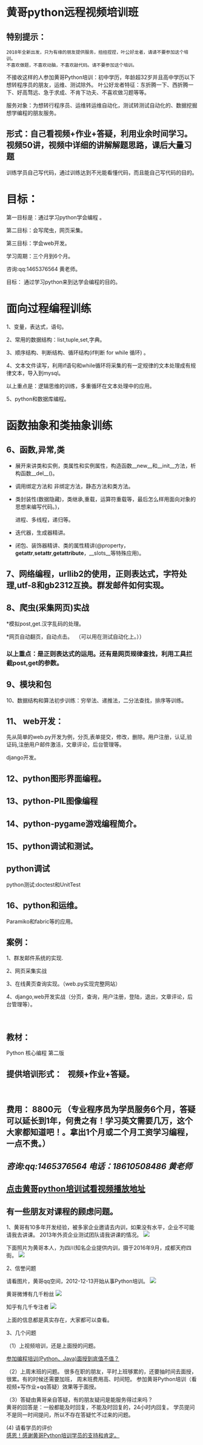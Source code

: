 # 黄哥python远程视频培训班

## 特别提示：    
	2018年全新出发，只为有缘的朋友提供服务，扭扭捏捏，叶公好龙者，请请不要参加这个培训。
	不喜欢做题，不喜欢动脑，不喜欢敲代码。请不要参加这个培训。
  不接收这样的人参加黄哥Python培训：初中学历，年龄超32岁并且高中学历以下想转程序员的朋友，运维、测试除外。
  叶公好龙者特征：东折腾一下、西折腾一下、好高骛远、急于求成、不肯下功夫、不喜欢做习题等等。

  服务对象：为想转行程序员、运维转运维自动化，测试转测试自动化的、数据挖掘想学编程的朋友服务。


## 形式：自己看视频+作业+答疑，利用业余时间学习。视频50讲，视频中详细的讲解解题思路，课后大量习题

训练学员自己写代码，通过训练达到不光能看懂代码，而且能自己写代码的目的。

# 目标：

第一目标是：通过学习python学会编程 。  

第二目标：会写爬虫，网页采集。  

第三目标：学会web开发。

学习周期：三个月到6个月。



咨询:qq:1465376564 黄老师。

目标： 通过学习python来到达学会编程的目的。   

# 面向过程编程训练

1、变量，表达式，语句。  

2、常用的数据结构：list,tuple,set,字典。

3、顺序结构、判断结构、循环结构(if判断 for while 循环) 。

4、文本文件读写，利用if语句和while循环将采集的有一定规律的文本处理成有规律文本，导入到mysql。  

以上重点是：逻辑思维的训练，多重循环在文本处理中的应用。

5、python和数据库编程。 

# 函数抽象和类抽象训练    

## 6、函数,异常,类

- 展开来讲类和实例，类属性和实例属性，构造函数__new__和__init__方法，析构函数__del__()。

- 调用绑定方法和 非绑定方法，静态方法和类方法。

- 类封装性(数据隐藏)，类继承,重载，运算符重载等，最后怎么样用面向对象的思想来编写代码。)，

  进程、多线程，递归等。

- 迭代器，生成器精讲。

- 闭包、装饰器精讲、类的属性精讲(@property，__getattr__,__setattr__,__getattribute__，__slots__等特殊应用)。

## 7、网络编程，urllib2的使用，正则表达式，字符处理,utf-8和gb2312互换。群发邮件如何实现。 

## 8、爬虫(采集网页)实战   

*模拟post,get.汉字乱码的处理。   

*网页自动翻页，自动点击。   （可以用在测试自动化上。））

### 以上重点：是正则表达式的运用。还有是网页规律查找，利用工具拦截post,get的参数。 

## 9、模块和包 

10、数据结构和算法初步训练：穷举法、递推法，二分法查找，排序等训练。 

## 11、 web开发：

先从简单的web.py开发为例，分页,表单提交，修改，删除。用户注册，认证,验证码,注册用户邮件激活，文章评论，后台管理等。 

django开发。  

## 12、python图形界面编程。

## 13、python-PIL图像编程

## 14、python-pygame游戏编程简介。

## 15、python调试和测试。

## python调试

python测试:doctest和UnitTest

## 16、python和运维。

Paramiko和fabric等的应用。

## 案例： 

1、群发邮件系统的实现.  

2、网页采集实战    

3、在线黄页查询实现。（web.py实现完整网站）    

4、django,web开发实战（分页，查询，用户注册，登陆，退出，文章评论，后台管理等）。  

 

## 教材： 

Python 核心编程 第二版

## 提供培训形式：    视频+作业+答疑。 

 



## 费用：  8800元  （专业程序员为学员服务6个月，答疑可以延长到1年，何贵之有！学习英文需要几万，这个大家都知道吧！。拿出1个月或二个月工资学习编程，一点不贵。）

## *咨询:qq:1465376564 电话：18610508486 黄老师*

## [点击黄哥python培训试看视频播放地址](https://github.com/pythonpeixun/article/blob/master/python_shiping.md)

## 有一些朋友对课程的顾虑问题。
1、黄哥有10多年开发经验，被多家企业邀请去内训，如果没有水平，企业不可能请我去讲课。
   2013年外资企业测试团队请我讲课的情况。
   ![](外企讲课.png)

下面照片为黄哥本人，为四川知名企业提供内训，摄于2016年9月，成都天府四街。
![](黄哥近照.jpg)

2、信誉问题    

  请看图片，黄哥qq空间，2012-12-13开始从事Python培训。
  ![](2012-12-13.png)

  黄哥微博有几千粉丝
  ![](黄哥微博.png)

  知乎有几千专注者
  ![](知乎.png)
  
  上面的信息都是真实存在，大家都可以查看。

3、几个问题    

（1）上视频培训，还是上面授的问题。    

[参加编程培训(Python、Java)面授到底值不值？](https://pythonpeixun.github.io/2017/01/06/%E9%9D%A2%E6%8E%88%E5%88%B0%E5%BA%95%E5%80%BC%E4%B8%8D%E5%80%BC/)

（2）上周末班的问题。
    很多在职的朋友，平时上班够累的，还要抽时间去面授，很累。有的时候还需要加班，
    周末班费用高、时间短。
    参加黄哥Python培训（看视频+写作业+qq答疑）效果等于面授。


（3）答疑由黄哥亲自答疑，有的朋友疑问是能服务得过来吗？    
   黄哥的回答是：一般都能及时回复，不能及时回复的，24小时内回复。
   学员提问不是同一时间提问，所以不存在答疑忙不过来的问题。

(4) 请看学员的评价    
  [感恩！感谢黄哥Python培训学员的支持和肯定。](https://github.com/pythonpeixun/article/blob/master/python/thanks.md)






